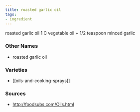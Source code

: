 ```yaml
---
title: roasted garlic oil
tags:
- ingredient
---
```

roasted garlic oil 1 C vegetable oil + 1/2 teaspoon minced garlic

### Other Names

* roasted garlic oil

### Varieties

* [[oils-and-cooking-sprays]]

### Sources
* http://foodsubs.com/Oils.html
